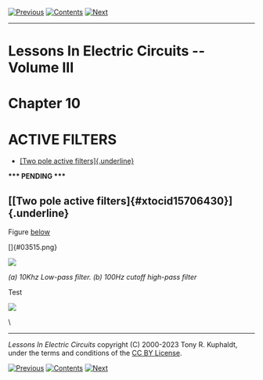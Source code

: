 [![Previous](previous.jpg)](SEMI_9.html) [![Contents](contents.jpg)](index.html) [![Next](next.jpg)](SEMI_11.html)

---

# Lessons In Electric Circuits \-- Volume III

# Chapter 10

# ACTIVE FILTERS

- [[Two pole active filters]{.underline}](#xtocid15706430)

**\*\*\* PENDING \*\*\***

## [[Two pole active filters]{#xtocid15706430}]{.underline}

Figure [below](#03515.png)

[]{#03515.png}

![](03515.png)

_(a) 10Khz Low-pass filter. (b) 100Hz cutoff high-pass filter_

Test

![](13105.png)

\

---

_Lessons In Electric Circuits_ copyright (C) 2000-2023 Tony R. Kuphaldt, under the terms and conditions of the [CC BY License](SEMI_A3.html).

[![Previous](previous.jpg)](SEMI_9.html) [![Contents](contents.jpg)](index.html) [![Next](next.jpg)](SEMI_11.html)
